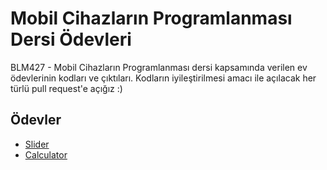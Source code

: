 # Mobil Cihazların Programlanması Dersi Ödevleri
BLM427 - Mobil Cihazların Programlanması dersi kapsamında verilen ev ödevlerinin kodları ve çıktıları. Kodların iyileştirilmesi amacı ile açılacak her türlü pull request'e açığız :)

## Ödevler
- [Slider](/Slider)
- [Calculator](/Calculator)